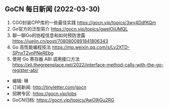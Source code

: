 ## GoCN 每日新闻 (2022-03-30)

1. CGO封装CPP库的一些最佳实践 https://gocn.vip/topics/3wy4DdfKQm
2. Go官方的泛型简介 https://gocn.vip/topics/gwelOjUMQL
3. 聊一聊Go的协程信息和如何预防泄露 https://juejin.cn/post/7080800891841806343
4. Go 高性能编程技法 https://mp.weixin.qq.com/s/Lv2XTD-SPnxT2vnPNeREbg
5. 使用 Go 寄存器 ABI 调用接口方法 https://eli.thegreenplace.net/2022/interface-method-calls-with-the-go-register-abi/

- 编辑: 琳 
- 订阅新闻: http://tinyletter.com/gocn
- 招聘专区: https://gocn.vip/jobs
- GoCN归档: https://gocn.vip/topics/AwO9jGu2RG
